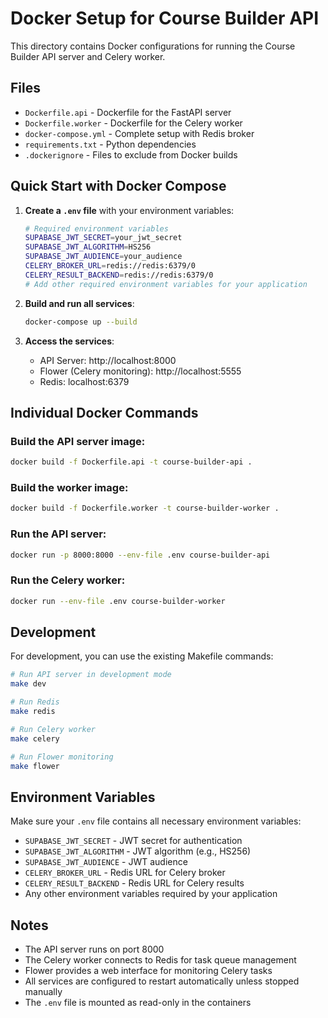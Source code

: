 # Docker Setup for Course Builder API

This directory contains Docker configurations for running the Course Builder API server and Celery worker.

## Files

- `Dockerfile.api` - Dockerfile for the FastAPI server
- `Dockerfile.worker` - Dockerfile for the Celery worker
- `docker-compose.yml` - Complete setup with Redis broker
- `requirements.txt` - Python dependencies
- `.dockerignore` - Files to exclude from Docker builds

## Quick Start with Docker Compose

1. **Create a `.env` file** with your environment variables:
   ```bash
   # Required environment variables
   SUPABASE_JWT_SECRET=your_jwt_secret
   SUPABASE_JWT_ALGORITHM=HS256
   SUPABASE_JWT_AUDIENCE=your_audience
   CELERY_BROKER_URL=redis://redis:6379/0
   CELERY_RESULT_BACKEND=redis://redis:6379/0
   # Add other required environment variables for your application
   ```

2. **Build and run all services**:
   ```bash
   docker-compose up --build
   ```

3. **Access the services**:
   - API Server: http://localhost:8000
   - Flower (Celery monitoring): http://localhost:5555
   - Redis: localhost:6379

## Individual Docker Commands

### Build the API server image:
```bash
docker build -f Dockerfile.api -t course-builder-api .
```

### Build the worker image:
```bash
docker build -f Dockerfile.worker -t course-builder-worker .
```

### Run the API server:
```bash
docker run -p 8000:8000 --env-file .env course-builder-api
```

### Run the Celery worker:
```bash
docker run --env-file .env course-builder-worker
```

## Development

For development, you can use the existing Makefile commands:

```bash
# Run API server in development mode
make dev

# Run Redis
make redis

# Run Celery worker
make celery

# Run Flower monitoring
make flower
```

## Environment Variables

Make sure your `.env` file contains all necessary environment variables:

- `SUPABASE_JWT_SECRET` - JWT secret for authentication
- `SUPABASE_JWT_ALGORITHM` - JWT algorithm (e.g., HS256)
- `SUPABASE_JWT_AUDIENCE` - JWT audience
- `CELERY_BROKER_URL` - Redis URL for Celery broker
- `CELERY_RESULT_BACKEND` - Redis URL for Celery results
- Any other environment variables required by your application

## Notes

- The API server runs on port 8000
- The Celery worker connects to Redis for task queue management
- Flower provides a web interface for monitoring Celery tasks
- All services are configured to restart automatically unless stopped manually
- The `.env` file is mounted as read-only in the containers 